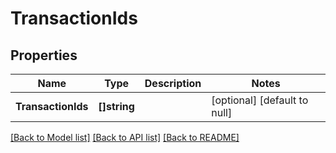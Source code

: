 # TransactionIds

## Properties
Name | Type | Description | Notes
------------ | ------------- | ------------- | -------------
**TransactionIds** | **[]string** |  | [optional] [default to null]

[[Back to Model list]](../README.md#documentation-for-models) [[Back to API list]](../README.md#documentation-for-api-endpoints) [[Back to README]](../README.md)


